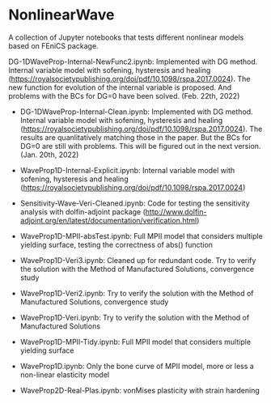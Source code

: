 # NonlinearWave
A collection of Jupyter notebooks that tests different nonlinear models based on FEniCS package.

DG-1DWaveProp-Internal-NewFunc2.ipynb: Implemented with DG method. Internal variable model with sofening, hysteresis and healing (https://royalsocietypublishing.org/doi/pdf/10.1098/rspa.2017.0024). The new function for evolution of the internal variable is proposed. And problems with the BCs for DG=0 have been solved. (Feb. 22th, 2022)

- DG-1DWaveProp-Internal-Clean.ipynb: Implemented with DG method. Internal variable model with sofening, hysteresis and healing (https://royalsocietypublishing.org/doi/pdf/10.1098/rspa.2017.0024). The results are quanlitatively matching those in the paper. But the BCs for DG=0 are still with problems. This will be figured out in the next version. (Jan. 20th, 2022)

- WaveProp1D-Internal-Explicit.ipynb: Internal variable model with sofening, hysteresis and healing (https://royalsocietypublishing.org/doi/pdf/10.1098/rspa.2017.0024)

- Sensitivity-Wave-Veri-Cleaned.ipynb: Code for testing the sensitivity analysis with dolfin-adjoint package (http://www.dolfin-adjoint.org/en/latest/documentation/verification.html)

- WaveProp1D-MPII-absTest.ipynb: Full MPII model that considers multiple yielding surface, testing the correctness of abs() function

- WaveProp1D-Veri3.ipynb: Cleaned up for redundant code. Try to verify the solution with the Method of Manufactured Solutions, convergence study

- WaveProp1D-Veri2.ipynb: Try to verify the solution with the Method of Manufactured Solutions, convergence study

- WaveProp1D-Veri.ipynb: Try to verify the solution with the Method of Manufactured Solutions

- WaveProp1D-MPII-Tidy.ipynb: Full MPII model that considers multiple yielding surface

- WaveProp1D.ipynb: Only the bone curve of MPII model, more or less a non-linear elasticity model

- WaveProp2D-Real-Plas.ipynb: vonMises plasticity with strain hardening
